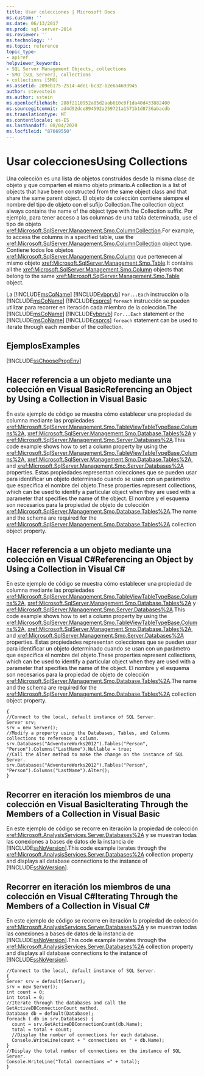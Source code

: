```yaml
---
title: Usar colecciones | Microsoft Docs
ms.custom: ''
ms.date: 06/13/2017
ms.prod: sql-server-2014
ms.reviewer: ''
ms.technology: ''
ms.topic: reference
topic_type:
- apiref
helpviewer_keywords:
- SQL Server Management Objects, collections
- SMO [SQL Server], collections
- collections [SMO]
ms.assetid: 209eb175-2514-4de1-bc32-b2e6a469d945
author: stevestein
ms.author: sstein
ms.openlocfilehash: 288f2110952a85d2aab610c0f1da40d433882400
ms.sourcegitcommit: ad4d92dce894592a259721a1571b1d8736abacdb
ms.translationtype: MT
ms.contentlocale: es-ES
ms.lasthandoff: 08/04/2020
ms.locfileid: "87669550"
---
```

# <a name="using-collections"></a><span data-ttu-id="20ef4-102">Usar colecciones</span><span class="sxs-lookup"><span data-stu-id="20ef4-102">Using Collections</span></span>
  <span data-ttu-id="20ef4-103">Una colección es una lista de objetos construidos desde la misma clase de objeto y que comparten el mismo objeto primario.</span><span class="sxs-lookup"><span data-stu-id="20ef4-103">A collection is a list of objects that have been constructed from the same object class and that share the same parent object.</span></span> <span data-ttu-id="20ef4-104">El objeto de colección contiene siempre el nombre del tipo de objeto con el sufijo Collection.</span><span class="sxs-lookup"><span data-stu-id="20ef4-104">The collection object always contains the name of the object type with the Collection suffix.</span></span> <span data-ttu-id="20ef4-105">Por ejemplo, para tener acceso a las columnas de una tabla determinada, use el tipo de objeto <xref:Microsoft.SqlServer.Management.Smo.ColumnCollection>.</span><span class="sxs-lookup"><span data-stu-id="20ef4-105">For example, to access the columns in a specified table, use the <xref:Microsoft.SqlServer.Management.Smo.ColumnCollection> object type.</span></span> <span data-ttu-id="20ef4-106">Contiene todos los objetos <xref:Microsoft.SqlServer.Management.Smo.Column> que pertenecen al mismo objeto <xref:Microsoft.SqlServer.Management.Smo.Table>.</span><span class="sxs-lookup"><span data-stu-id="20ef4-106">It contains all the <xref:Microsoft.SqlServer.Management.Smo.Column> objects that belong to the same <xref:Microsoft.SqlServer.Management.Smo.Table> object.</span></span>  
  
 <span data-ttu-id="20ef4-107">La [!INCLUDE[msCoName](../../../includes/msconame-md.md)] [!INCLUDE[vbprvb](../../../includes/vbprvb-md.md)] `For...Each` instrucción o la [!INCLUDE[msCoName](../../../includes/msconame-md.md)] [!INCLUDE[csprcs](../../../includes/csprcs-md.md)] `foreach` instrucción se pueden utilizar para recorrer en iteración cada miembro de la colección.</span><span class="sxs-lookup"><span data-stu-id="20ef4-107">The [!INCLUDE[msCoName](../../../includes/msconame-md.md)] [!INCLUDE[vbprvb](../../../includes/vbprvb-md.md)] `For...Each` statement or the [!INCLUDE[msCoName](../../../includes/msconame-md.md)] [!INCLUDE[csprcs](../../../includes/csprcs-md.md)] `foreach` statement can be used to iterate through each member of the collection.</span></span>  
  
## <a name="examples"></a><span data-ttu-id="20ef4-108">Ejemplos</span><span class="sxs-lookup"><span data-stu-id="20ef4-108">Examples</span></span>  
 [!INCLUDE[ssChooseProgEnv](../../../includes/sschooseprogenv-md.md)]  
  
## <a name="referencing-an-object-by-using-a-collection-in-visual-basic"></a><span data-ttu-id="20ef4-109">Hacer referencia a un objeto mediante una colección en Visual Basic</span><span class="sxs-lookup"><span data-stu-id="20ef4-109">Referencing an Object by Using a Collection in Visual Basic</span></span>  
 <span data-ttu-id="20ef4-110">En este ejemplo de código se muestra cómo establecer una propiedad de columna mediante las propiedades <xref:Microsoft.SqlServer.Management.Smo.TableViewTableTypeBase.Columns%2A>, <xref:Microsoft.SqlServer.Management.Smo.Database.Tables%2A> y <xref:Microsoft.SqlServer.Management.Smo.Server.Databases%2A>.</span><span class="sxs-lookup"><span data-stu-id="20ef4-110">This code example shows how to set a column property by using the <xref:Microsoft.SqlServer.Management.Smo.TableViewTableTypeBase.Columns%2A>, <xref:Microsoft.SqlServer.Management.Smo.Database.Tables%2A>, and <xref:Microsoft.SqlServer.Management.Smo.Server.Databases%2A> properties.</span></span> <span data-ttu-id="20ef4-111">Estas propiedades representan colecciones que se pueden usar para identificar un objeto determinado cuando se usan con un parámetro que especifica el nombre del objeto.</span><span class="sxs-lookup"><span data-stu-id="20ef4-111">These properties represent collections, which can be used to identify a particular object when they are used with a parameter that specifies the name of the object.</span></span> <span data-ttu-id="20ef4-112">El nombre y el esquema son necesarios para la propiedad de objeto de colección <xref:Microsoft.SqlServer.Management.Smo.Database.Tables%2A>.</span><span class="sxs-lookup"><span data-stu-id="20ef4-112">The name and the schema are required for the <xref:Microsoft.SqlServer.Management.Smo.Database.Tables%2A> collection object property.</span></span>  
  
<!-- TODO: review snippet reference  [!CODE [SMO How to#SMO_VBCollections1](SMO How to#SMO_VBCollections1)]  -->  
  
## <a name="referencing-an-object-by-using-a-collection-in-visual-c"></a><span data-ttu-id="20ef4-113">Hacer referencia a un objeto mediante una colección en Visual C#</span><span class="sxs-lookup"><span data-stu-id="20ef4-113">Referencing an Object by Using a Collection in Visual C#</span></span>  
 <span data-ttu-id="20ef4-114">En este ejemplo de código se muestra cómo establecer una propiedad de columna mediante las propiedades <xref:Microsoft.SqlServer.Management.Smo.TableViewTableTypeBase.Columns%2A>, <xref:Microsoft.SqlServer.Management.Smo.Database.Tables%2A> y <xref:Microsoft.SqlServer.Management.Smo.Server.Databases%2A>.</span><span class="sxs-lookup"><span data-stu-id="20ef4-114">This code example shows how to set a column property by using the <xref:Microsoft.SqlServer.Management.Smo.TableViewTableTypeBase.Columns%2A>, <xref:Microsoft.SqlServer.Management.Smo.Database.Tables%2A>, and <xref:Microsoft.SqlServer.Management.Smo.Server.Databases%2A> properties.</span></span> <span data-ttu-id="20ef4-115">Estas propiedades representan colecciones que se pueden usar para identificar un objeto determinado cuando se usan con un parámetro que especifica el nombre del objeto.</span><span class="sxs-lookup"><span data-stu-id="20ef4-115">These properties represent collections, which can be used to identify a particular object when they are used with a parameter that specifies the name of the object.</span></span> <span data-ttu-id="20ef4-116">El nombre y el esquema son necesarios para la propiedad de objeto de colección <xref:Microsoft.SqlServer.Management.Smo.Database.Tables%2A>.</span><span class="sxs-lookup"><span data-stu-id="20ef4-116">The name and the schema are required for the <xref:Microsoft.SqlServer.Management.Smo.Database.Tables%2A> collection object property.</span></span>  
  
```  
{   
//Connect to the local, default instance of SQL Server.   
Server srv;   
srv = new Server();   
//Modify a property using the Databases, Tables, and Columns collections to reference a column.   
srv.Databases("AdventureWorks2012").Tables("Person", "Person").Columns("LastName").Nullable = true;   
//Call the Alter method to make the change on the instance of SQL Server.   
srv.Databases("AdventureWorks2012").Tables("Person", "Person").Columns("LastName").Alter();   
}  
```  
  
## <a name="iterating-through-the-members-of-a-collection-in-visual-basic"></a><span data-ttu-id="20ef4-117">Recorrer en iteración los miembros de una colección en Visual Basic</span><span class="sxs-lookup"><span data-stu-id="20ef4-117">Iterating Through the Members of a Collection in Visual Basic</span></span>  
 <span data-ttu-id="20ef4-118">En este ejemplo de código se recorre en iteración la propiedad de colección <xref:Microsoft.AnalysisServices.Server.Databases%2A> y se muestran todas las conexiones a bases de datos de la instancia de [!INCLUDE[ssNoVersion](../../../includes/ssnoversion-md.md)].</span><span class="sxs-lookup"><span data-stu-id="20ef4-118">This code example iterates through the <xref:Microsoft.AnalysisServices.Server.Databases%2A> collection property and displays all database connections to the instance of [!INCLUDE[ssNoVersion](../../../includes/ssnoversion-md.md)].</span></span>  
  
<!-- TODO: review snippet reference  [!CODE [SMO How to#SMO_VBCollections2](SMO How to#SMO_VBCollections2)]  -->  
  
## <a name="iterating-through-the-members-of-a-collection-in-visual-c"></a><span data-ttu-id="20ef4-119">Recorrer en iteración los miembros de una colección en Visual C#</span><span class="sxs-lookup"><span data-stu-id="20ef4-119">Iterating Through the Members of a Collection in Visual C#</span></span>  
 <span data-ttu-id="20ef4-120">En este ejemplo de código se recorre en iteración la propiedad de colección <xref:Microsoft.AnalysisServices.Server.Databases%2A> y se muestran todas las conexiones a bases de datos de la instancia de [!INCLUDE[ssNoVersion](../../../includes/ssnoversion-md.md)].</span><span class="sxs-lookup"><span data-stu-id="20ef4-120">This code example iterates through the <xref:Microsoft.AnalysisServices.Server.Databases%2A> collection property and displays all database connections to the instance of [!INCLUDE[ssNoVersion](../../../includes/ssnoversion-md.md)].</span></span>  
  
```  
//Connect to the local, default instance of SQL Server.   
{   
Server srv = default(Server);   
srv = new Server();   
int count = 0;   
int total = 0;   
//Iterate through the databases and call the GetActiveDBConnectionCount method.   
Database db = default(Database);   
foreach ( db in srv.Databases) {   
  count = srv.GetActiveDBConnectionCount(db.Name);   
  total = total + count;   
  //Display the number of connections for each database.   
  Console.WriteLine(count + " connections on " + db.Name);   
}   
//Display the total number of connections on the instance of SQL Server.   
Console.WriteLine("Total connections =" + total);   
}   
```  
  
  

